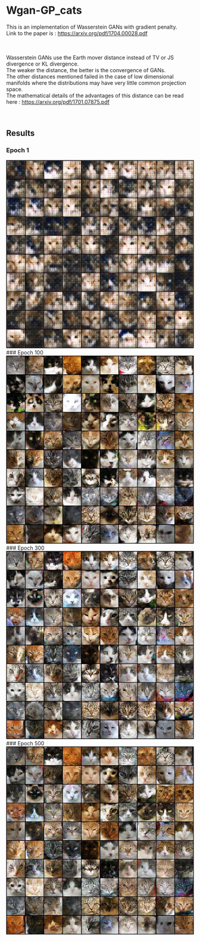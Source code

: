 # Wgan-GP_cats

This is an implementation of Wasserstein GANs with gradient penalty.<br>
Link to the paper is : https://arxiv.org/pdf/1704.00028.pdf
<br><br><br>

Wasserstein GANs use the Earth mover distance instead of TV or JS divergence or KL divergence.
<br>
The weaker the distance, the better is the convergence of GANs. <br>
The other distances mentioned failed in the case of low dimensional manifolds where the distributions may have very little common projection space. 
<br>
The mathematical details of the advantages of this distance can be read here : https://arxiv.org/pdf/1701.07875.pdf<br>
<br>
<br>

## Results
### Epoch 1
<img src="sample_images/wgan_gp/Epoch 1.jpg">
### Epoch 100
<img src="sample_images/wgan_gp/Epoch 100.jpg">
### Epoch 300
<img src="sample_images/wgan_gp/Epoch 300.jpg">
### Epoch 500
<img src="sample_images/wgan_gp/Epoch 500.jpg">
